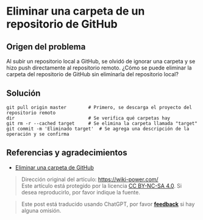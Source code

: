 # Eliminar una carpeta de un repositorio de GitHub

## Origen del problema

Al subir un repositorio local a GitHub, se olvidó de ignorar una carpeta y se hizo push directamente al repositorio remoto. ¿Cómo se puede eliminar la carpeta del repositorio de GitHub sin eliminarla del repositorio local?

## Solución

```shell
git pull origin master        # Primero, se descarga el proyecto del repositorio remoto
dir                           # Se verifica qué carpetas hay
git rm -r --cached target     # Se elimina la carpeta llamada "target"
git commit -m 'Eliminado target'  # Se agrega una descripción de la operación y se confirma
```

## Referencias y agradecimientos

- [Eliminar una carpeta de GitHub](https://blog.csdn.net/wudinaniya/article/details/77508229)

> Dirección original del artículo: <https://wiki-power.com/>  
> Este artículo está protegido por la licencia [CC BY-NC-SA 4.0](https://creativecommons.org/licenses/by/4.0/deed.zh). Si desea reproducirlo, por favor indique la fuente.

> Este post está traducido usando ChatGPT, por favor [**feedback**](https://github.com/linyuxuanlin/Wiki_MkDocs/issues/new) si hay alguna omisión.
